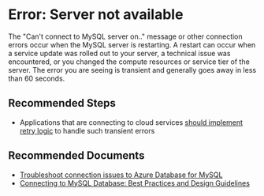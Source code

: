 <properties
	pageTitle="Error: Server not available"
	description="Error: Server not available detected"
	service="microsoft.dbformysql"
	resource="servers"
	authors="ankam"
    ms.author="ankam,janeng"
	displayOrder="3"
	selfHelpType="resource"
	supportTopicIds="32628385"
	resourceTags="servers, databases"
	productPesIds="16221"
	cloudEnvironments="public"
	articleId="9d770462-3315-4211-abd0-e7d45a944a3d"
/>

# Error: Server not available

The "Can't connect to MySQL server on.." message or other connection errors occur when the MySQL server is restarting. A restart can occur when a service update was rolled out to your server, a technical issue was encountered, or you changed the compute resources or service tier of the server. The error you are seeing is transient and generally goes away in less than 60 seconds.

## **Recommended Steps**

* Applications that are connecting to cloud services [should implement retry logic](https://docs.microsoft.com/azure/mysql/concepts-connectivity) to handle such transient errors

## **Recommended Documents**

* [Troubleshoot connection issues to Azure Database for MySQL](https://docs.microsoft.com/azure/mysql/howto-troubleshoot-common-connection-issues)<br>
* [Connecting to MySQL Database: Best Practices and Design Guidelines](https://docs.microsoft.com/azure/mysql/tutorial-design-database-using-portal/)
